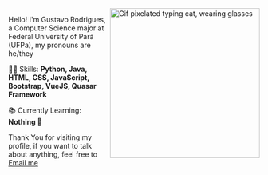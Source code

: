 <img src="https://acegif.com/wp-content/uploads/cat-typing-1.gif" border="" alt="Gif pixelated typing cat, wearing glasses" width="300" height="300" align="right">

Hello! I'm Gustavo Rodrigues, a Computer Science major at Federal University of Pará (UFPa), my pronouns are he/they

👩‍💻 Skills: <strong>Python, Java, HTML, CSS, JavaScript, Bootstrap, VueJS, Quasar Framework</strong>

📚 Currently Learning: <strong>Nothing 🦗</strong>

Thank You for visiting my profile, if you want to talk about anything, feel free to <a href="mailto:guscorod@gmail.com">Email me</a>
</p>
